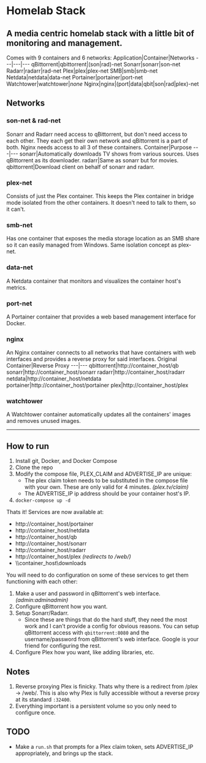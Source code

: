 # Homelab Stack
A media centric homelab stack with a little bit of monitoring and management.
-
Comes with 9 containers and 6 networks:
Application|Container|Networks
---|---|---
qBittorrent|qbittorrent|(son\|rad)-net
Sonarr|sonarr|son-net
Radarr|radarr|rad-net
Plex|plex|plex-net
SMB|smb|smb-net
Netdata|netdata|data-net
Portainer|portainer|port-net
Watchtower|watchtower|*none*
Nginx|nginx|(port\|data\|qbit\|son\|rad|plex)-net
## Networks
### **son-net & rad-net**
Sonarr and Radarr need access to qBittorrent, but don't need access to each other. They each get their own network and qBittorrent is a part of both. Nginx needs access to all 3 of these containers.
Container|Purpose
---|---
sonarr|Automatically downloads TV shows from various sources. Uses qBittorrent as its downloader.
radarr|Same as sonarr but for movies.
qbittorrent|Download client on behalf of sonarr and radarr.
### **plex-net**
Consists of just the Plex container. This keeps the Plex container in bridge mode isolated from the other containers. It doesn't need to talk to them, so it can't.
### **smb-net**
Has one container that exposes the media storage location as an SMB share so it can easily managed from Windows. Same isolation concept as plex-net.
### **data-net**
A Netdata container that monitors and visualizes the container host's metrics.
### **port-net**
A Portainer container that provides a web based management interface for Docker. 
### **nginx**
An Nginx container connects to all networks that have containers with web interfaces and provides a reverse proxy for said interfaces.
Original Container|Reverse Proxy
---|---
qbittorrent|http://container_host/qb
sonarr|http://container_host/sonarr
radarr|http://container_host/radarr
netdata|http://container_host/netdata
portainer|http://container_host/portainer
plex|http://container_host/plex
### **watchtower**
A Watchtower container automatically updates all the containers' images and removes unused images.

---
## How to run
1. Install git, Docker, and Docker Compose
2. Clone the repo
3. Modify the compose file, PLEX_CLAIM and ADVERTISE_IP are unique:
	- The plex claim token needs to be substituted in the compose file with your own. These are only valid for 4 minutes. *(plex.tv/claim)*
	- The ADVERTISE_IP ip address should be your container host's IP.
4. `docker-compose up -d`

Thats it! Services are now available at:
- http://container_host/portainer
- http://container_host/netdata
- http://container_host/qb
- http://container_host/sonarr
- http://container_host/radarr
- http://container_host/plex *(redirects to /web/)*
- \\\container_host\downloads

You will need to do configuration on some of these services to get them functioning with each other:
1. Make a user and password in qBittorrent's web interface. *(admin:adminadmin)*
2. Configure qBittorrent how you want.
3. Setup Sonarr/Radarr.
	- Since these are things that do the hard stuff, they need the most work and I can't provide a config for obvious reasons. You can setup qBittorrent access with `qbittorrent:8080` and the username/password from qBittorrent's web interface. Google is your friend for configuring the rest.
4. Configure Plex how you want, like adding libraries, etc.
## Notes
1. Reverse proxying Plex is finicky. Thats why there is a redirect from /plex -> /web/. This is also why Plex is fully accessible without a reverse proxy at its standard `:32400`.
2. Everything important is a persistent volume so you only need to configure once. 

## TODO
- Make a `run.sh` that prompts for a Plex claim token, sets ADVERTISE_IP appropriately, and brings up the stack.